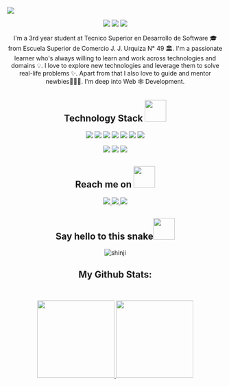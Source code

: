 <p align="center">
 
</p align="center">
<img src="https://user-images.githubusercontent.com/55867157/147013965-7be6eeb5-1256-45b4-9b2d-bec33bf46a09.png" />

<p align="center">
 
 <img src="https://badges.pufler.dev/visits/thedraxx/ritik307"/> 
 <!-- <img src="https://badges.pufler.dev/years/ritik307"/> -->
 <img src="https://badges.pufler.dev/repos/thedraxx"/>
 <img src="https://badges.pufler.dev/commits/monthly/thedraxx" />

</p>

<p align="center">
  I'm a 3rd year student at Tecnico Superior en Desarrollo de Software 🎓 from Escuela Superior de Comercio J. J. Urquiza N° 49 🏛. I'm a passionate learner who's always willing to learn and work across technologies and domains 💡. I love to explore new technologies and leverage them to solve real-life problems ✨. Apart from that I also love to guide and mentor newbies👨🏻‍💻. I'm deep into Web 🕸️ Development.
</p>  

<h2 align="center">Technology Stack <img src="https://github.com/ritik307/ritik307/blob/main/images/laptop.gif" width="50"></h2>

<p align="center">
<img src="https://img.shields.io/badge/-HTML5-E34F26?style=flat-square&logo=html5&logoColor=white"/>
<img src="https://img.shields.io/badge/-CSS3-1572B6?style=flat-square&logo=css3"/>
<img src="https://img.shields.io/badge/-Bootstrap-563D7C?style=flat-square&logo=bootstrap"/>
<img src="https://img.shields.io/badge/-JavaScript-black?style=flat-square&logo=javascript"/>
<img src="https://img.shields.io/badge/-React-black?style=flat-square&logo=react"/>
<img src="https://img.shields.io/badge/-Git-black?style=flat-square&logo=git"/>
<img src="https://img.shields.io/badge/-GitHub-black?style=flat-square&logo=github"/>
</p>

<p align="center">
<img src="https://img.shields.io/static/v1?style=for-the-badge&message=Adobe+Premiere+Pro&color=9999FF&logo=Adobe+Premiere+Pro&logoColor=FFFFFF&label="/> 
<img src= "https://img.shields.io/static/v1?style=for-the-badge&message=Adobe+Photoshop&color=31A8FF&logo=Adobe+Photoshop&logoColor=FFFFFF&label="/> 
<img src= "https://img.shields.io/static/v1?style=for-the-badge&message=Linux&color=222222&logo=Linux&logoColor=FCC624&label="/>
</p>

<h2 align="center">Reach me on <img src="https://media0.giphy.com/media/jqNPzdTTxQfOgOqpO4/source.gif" width="50"></h2>

<p align="center">
  
<!-- <img src="https://img.shields.io/badge/-ritik-purple?style=flat-square&logo=instagram&logoColor=white&link=https://www.instagram.com/pinkdogg307/"/> -->
<a href="mailto: cerrano.francisco22@gmail.com">
 <img src="https://img.shields.io/badge/-ritikpr307-c14438?style=flat-square&logo=Gmail&logoColor=white&link=mailto:cerrano.francisco22@gmail.com"/>
</a>
<a href="https://www.linkedin.com/in/cerranofrancisco/">
 <img src="https://img.shields.io/badge/-frank-blue?style=flat-square&logo=Linkedin&logoColor=white&link=https://www.linkedin.com/in/ritik-rawal-698a18142/"/>
</a>
 <a href="https://twitter.com/thedraxxworld">
 <img src="https://img.shields.io/badge/-thedraxx-blue?style=flat-square&logo=twitter&logoColor=white&link=https://twitter.com/ritikhere307"/>
</a>
</p>


<h2 align="center">
  Say hello to this snake<img src="https://media.giphy.com/media/xUA7aZeLE2e0P7Znz2/giphy.gif" width="50">
</h2>
<p align="center">
  <img src="https://media.giphy.com/media/CX4qeENSjFiKI/giphy.gif" alt="shinji"></center>
</p>

<h2 align="center">
  My Github Stats:
</h2>
 
<br>

<p align = "center">
  <div align="center">
  <a href="https://github.com/thedraxx">
  <img height="180em" src="https://github-readme-stats.vercel.app/api?username=thedraxx&show_icons=true&theme=dracula&include_all_commits=true&count_private=true"/>
  <img height="180em" src="https://github-readme-stats.vercel.app/api/top-langs/?username=thedraxx&layout=compact&langs_count=7&theme=dracula"/>
</div>
</p>


